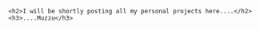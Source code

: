 <html>
  <head>
  </head>
  
  <body>

    <h2>I will be shortly posting all my personal projects here....</h2>
    <h3>....Muzzu</h3>
</body>
